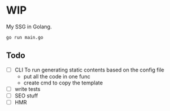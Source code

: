 # WIP

My SSG in Golang.

```
go run main.go
```


## Todo

- [ ] CLI To run generating static contents based on the config file
  - put all the code in one func
  - create cmd to copy the template
- [ ] write tests
- [ ] SEO stuff
- [ ] HMR
